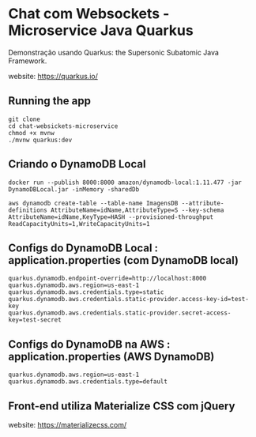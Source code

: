 # Chat com Websockets - Microservice Java Quarkus

Demonstração usando Quarkus: the Supersonic Subatomic Java Framework.

website: https://quarkus.io/

## Running the app

```
git clone
cd chat-websickets-microservice
chmod +x mvnw
./mvnw quarkus:dev
```

## Criando o DynamoDB Local

```
docker run --publish 8000:8000 amazon/dynamodb-local:1.11.477 -jar DynamoDBLocal.jar -inMemory -sharedDb

aws dynamodb create-table --table-name ImagensDB --attribute-definitions AttributeName=idName,AttributeType=S --key-schema AttributeName=idName,KeyType=HASH --provisioned-throughput ReadCapacityUnits=1,WriteCapacityUnits=1
```

## Configs do DynamoDB Local : application.properties (com DynamoDB local)

```
quarkus.dynamodb.endpoint-override=http://localhost:8000
quarkus.dynamodb.aws.region=us-east-1
quarkus.dynamodb.aws.credentials.type=static
quarkus.dynamodb.aws.credentials.static-provider.access-key-id=test-key
quarkus.dynamodb.aws.credentials.static-provider.secret-access-key=test-secret
```

## Configs do DynamoDB na AWS : application.properties (AWS DynamoDB)

```
quarkus.dynamodb.aws.region=us-east-1
quarkus.dynamodb.aws.credentials.type=default
```

## Front-end utiliza Materialize CSS com jQuery

website: https://materializecss.com/
